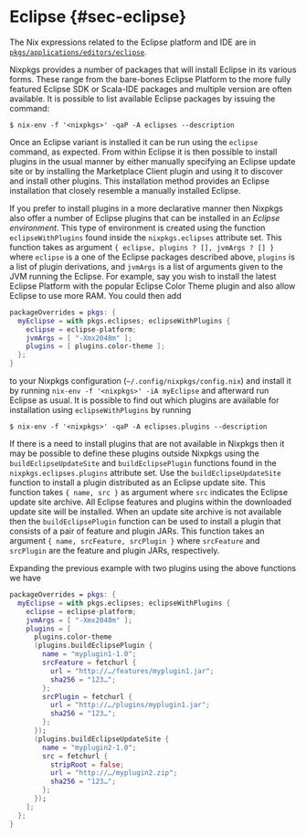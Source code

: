 # Eclipse {#sec-eclipse}

The Nix expressions related to the Eclipse platform and IDE are in
[`pkgs/applications/editors/eclipse`](https://github.com/NixOS/nixpkgs/blob/master/pkgs/applications/editors/eclipse).

Nixpkgs provides a number of packages that will install Eclipse in its
various forms. These range from the bare-bones Eclipse Platform to the
more fully featured Eclipse SDK or Scala-IDE packages and multiple
version are often available. It is possible to list available Eclipse
packages by issuing the command:

```ShellSession
$ nix-env -f '<nixpkgs>' -qaP -A eclipses --description
```

Once an Eclipse variant is installed it can be run using the `eclipse`
command, as expected. From within Eclipse it is then possible to install
plugins in the usual manner by either manually specifying an Eclipse
update site or by installing the Marketplace Client plugin and using it
to discover and install other plugins. This installation method provides
an Eclipse installation that closely resemble a manually installed
Eclipse.

If you prefer to install plugins in a more declarative manner then
Nixpkgs also offer a number of Eclipse plugins that can be installed in
an *Eclipse environment*. This type of environment is created using the
function `eclipseWithPlugins` found inside the `nixpkgs.eclipses`
attribute set. This function takes as argument
`{ eclipse, plugins ? [], jvmArgs ? [] }` where `eclipse` is a one of
the Eclipse packages described above, `plugins` is a list of plugin
derivations, and `jvmArgs` is a list of arguments given to the JVM
running the Eclipse. For example, say you wish to install the latest
Eclipse Platform with the popular Eclipse Color Theme plugin and also
allow Eclipse to use more RAM. You could then add

```nix
packageOverrides = pkgs: {
  myEclipse = with pkgs.eclipses; eclipseWithPlugins {
    eclipse = eclipse-platform;
    jvmArgs = [ "-Xmx2048m" ];
    plugins = [ plugins.color-theme ];
  };
}
```

to your Nixpkgs configuration (`~/.config/nixpkgs/config.nix`) and
install it by running `nix-env -f '<nixpkgs>' -iA myEclipse` and
afterward run Eclipse as usual. It is possible to find out which plugins
are available for installation using `eclipseWithPlugins` by running

```ShellSession
$ nix-env -f '<nixpkgs>' -qaP -A eclipses.plugins --description
```

If there is a need to install plugins that are not available in Nixpkgs
then it may be possible to define these plugins outside Nixpkgs using
the `buildEclipseUpdateSite` and `buildEclipsePlugin` functions found in
the `nixpkgs.eclipses.plugins` attribute set. Use the
`buildEclipseUpdateSite` function to install a plugin distributed as an
Eclipse update site. This function takes `{ name, src }` as argument
where `src` indicates the Eclipse update site archive. All Eclipse
features and plugins within the downloaded update site will be
installed. When an update site archive is not available then the
`buildEclipsePlugin` function can be used to install a plugin that
consists of a pair of feature and plugin JARs. This function takes an
argument `{ name, srcFeature, srcPlugin }` where `srcFeature` and
`srcPlugin` are the feature and plugin JARs, respectively.

Expanding the previous example with two plugins using the above
functions we have

```nix
packageOverrides = pkgs: {
  myEclipse = with pkgs.eclipses; eclipseWithPlugins {
    eclipse = eclipse-platform;
    jvmArgs = [ "-Xmx2048m" ];
    plugins = [
      plugins.color-theme
      (plugins.buildEclipsePlugin {
        name = "myplugin1-1.0";
        srcFeature = fetchurl {
          url = "http://…/features/myplugin1.jar";
          sha256 = "123…";
        };
        srcPlugin = fetchurl {
          url = "http://…/plugins/myplugin1.jar";
          sha256 = "123…";
        };
      });
      (plugins.buildEclipseUpdateSite {
        name = "myplugin2-1.0";
        src = fetchurl {
          stripRoot = false;
          url = "http://…/myplugin2.zip";
          sha256 = "123…";
        };
      });
    ];
  };
}
```
